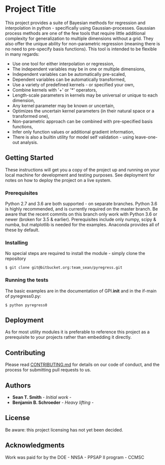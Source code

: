 # Project Title

This project provides a suite of Bayesian methods for regression and
interpolation in python - specifically using Gaussian-processes. Gaussian
process methods are one of the few tools that require little additional
complexity for generalization to multiple dimensions without a grid. They also offer
the unique ability for non-parametric regression (meaning there is no need to
pre-specify basis functions). This tool is intended to be flexible in many
regards:

* Use one tool for either interpolation or regression,
* The independent variables may be in one or multiple dimensions,
* Independent variables can be automatically pre-scaled,
* Dependent variables can be automatically transformed,
* Use a variety of predefined kernels - or specified your own,
* Combine kernels with '+' or '*' operators,
* Length-scale parameters in kernels may be universal or unique to each dimension,
* Any kernel parameter may be known or uncertain,
* Optimizes the uncertain kernel parameters (in their natural space or a transformed one),
* Non-parametric approach can be combined with pre-specified basis functions,
* Infer only function values or additional gradient information,
* There is also a builtin utility for model self validation - using leave-one-out analysis.

## Getting Started

These instructions will get you a copy of the project up and running on your
local machine for development and testing purposes. See deployment for notes
on how to deploy the project on a live system.

### Prerequisites

Python 2.7 and 3.6 are both supported - on separate branches. Python 3.6 is highly
recommended, and is currently required on the master branch. Be aware that the
recent commits on this branch only work with Python 3.6 or newer (broken for 3.5 & earlier).
Prerequisites include only numpy, scipy & numba, but matplotlib is needed for the
examples. Anaconda provides all of these by default.

### Installing

No special steps are required to install the module - simply clone the repository
```buildoutcfg
$ git clone git@bitbucket.org:team_sean/pyregress.git
```

### Running the tests

The basic examples are in the documentation of GPI.__init__ and in the if-main
of pyregress0.py:
```buildoutcfg
$ python pyregress0
```

## Deployment

As for most utility modules it is preferable to reference this project as a
prerequisite to your projects rather than embedding it directly.

## Contributing

Please read [CONTRIBUTING.md](https://gist.github.com/PurpleBooth/b24679402957c63ec426) for details on our code of conduct, and the process for submitting pull requests to us.

## Authors

* **Sean T. Smith** - *Initial work* - 
* **Benjamin B. Schroeder** - *Heavy lifting* -

## License

Be aware: this project licensing has not yet been decided.

## Acknowledgments

Work was paid for by the DOE - NNSA - PPSAP II program - CCMSC